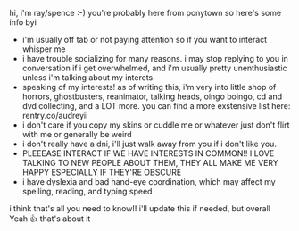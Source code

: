 hi, i'm ray/spence :-) you're probably here from ponytown so here's some info byi
- i'm usually off tab or not paying attention so if you want to interact whisper me
- i have trouble socializing for many reasons. i may stop replying to you in conversation if i get overwhelmed, and i'm usually pretty unenthusiastic unless i'm talking about my interets.
- speaking of my interests! as of writing this, i'm very into little shop of horrors, ghostbusters, reanimator, talking heads, oingo boingo, cd and dvd collecting, and a LOT more. you can find a more exstensive list here: rentry.co/audreyii
- i don't care if you copy my skins or cuddle me or whatever just don't flirt with me or generally be weird
- i don't really have a dni, i'll just walk away from you if i don't like you.
- PLEEEASE INTERACT IF WE HAVE INTERESTS IN COMMON!! I LOVE TALKING TO NEW PEOPLE ABOUT THEM, THEY ALL MAKE ME VERY HAPPY ESPECIALLY IF THEY'RE OBSCURE
- i have dyslexia and bad hand-eye coordination, which may affect my spelling, reading, and typing speed

i think that's all you need to know!! i'll update this if needed, but overall Yeah 👍 that's about it
